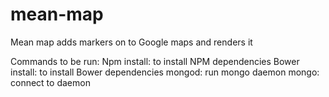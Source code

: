 # mean-map
Mean map adds markers on to Google maps and renders it

Commands to be run:
Npm install: to install NPM dependencies
Bower install: to install Bower dependencies
mongod: run mongo daemon
mongo: connect to daemon
